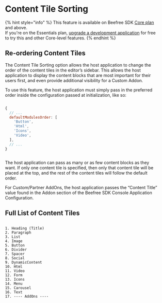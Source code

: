 # Content Tile Sorting

{% hint style="info" %}
This feature is available on Beefree SDK [Core plan](https://dam.beefree.io/pluginpricing) and above.\
If you're on the Essentials plan, [upgrade a development application](../getting-started/development-applications.md) for free to try this and other Core-level features.
{% endhint %}

## Re-ordering Content Tiles <a href="#re-ordering-content-tiles" id="re-ordering-content-tiles"></a>

The Content Tile Sorting option allows the host application to change the order of the content tiles in the editor’s sidebar. This allows the host application to display the content blocks that are most important for their users first, and even provide additional visibility for a Custom Addon.

To use this feature, the host application must simply pass in the preferred order inside the configuration passed at initialization, like so:

```javascript

{
  // ...
  defaultModulesOrder: [
    'Button',
    'Html',
    'Icons',
    'Video',
  ],
  // ...
}

```

<figure><img src="https://docs.beefree.io/wp-content/uploads/2021/10/image-5-e1634835450411.png" alt=""><figcaption></figcaption></figure>

The host application can pass as many or as few content blocks as they want. If only one content tile is specified, then only that content tile will be placed at the top, and the rest of the content tiles will follow the default order.

For Custom/Partner AddOns, the host application passes the “Content Title” value found in the Addon section of the Beefree SDK Console Application Configuration.

## Full List of Content Tiles <a href="#full-list-of-content-tiles" id="full-list-of-content-tiles"></a>

```

1. Heading (Title)
2. Paragraph
3. List
4. Image
5. Button
6. Divider
7. Spacer
8. Social
9. DynamicContent
10. Html
11. Video
12. Form
13. Icons
14. Menu
15. Carousel
16. Text
17. ---- AddOns ----

```
